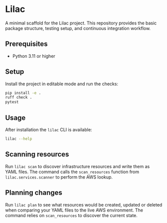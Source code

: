 # Lilac

A minimal scaffold for the Lilac project. This repository provides the basic
package structure, testing setup, and continuous integration workflow.

## Prerequisites

- Python 3.11 or higher

## Setup

Install the project in editable mode and run the checks:

```bash
pip install -e .
ruff check .
pytest
```

## Usage

After installation the `lilac` CLI is available:

```bash
lilac --help
```

## Scanning resources

Run `lilac scan` to discover infrastructure resources and write them as YAML
files. The command calls the `scan_resources` function from
`lilac.services.scanner` to perform the AWS lookup.

## Planning changes

Run `lilac plan` to see what resources would be created, updated or deleted when comparing your YAML files to the live AWS environment. The command relies on `scan_resources` to discover the current state.

